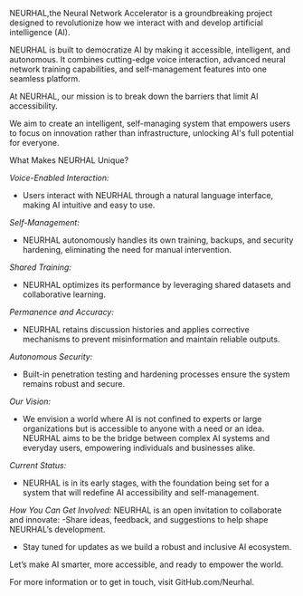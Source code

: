 NEURHAL,the Neural Network Accelerator is a groundbreaking project designed to revolutionize how we interact with and develop artificial intelligence (AI). 

NEURHAL is built to democratize AI by making it accessible, intelligent, and autonomous. It combines cutting-edge voice interaction, advanced neural network training capabilities, and self-management features into one seamless platform.

At NEURHAL, our mission is to break down the barriers that limit AI accessibility. 

We aim to create an intelligent, self-managing system that empowers users to focus on innovation rather than infrastructure, unlocking AI's full potential for everyone.

What Makes NEURHAL Unique?

_Voice-Enabled Interaction:_
- Users interact with NEURHAL through a natural language interface, making AI intuitive and easy to use.

_Self-Management:_
- NEURHAL autonomously handles its own training, backups, and security hardening, eliminating the need for manual intervention.

_Shared Training:_
- NEURHAL optimizes its performance by leveraging shared datasets and collaborative learning.

_Permanence and Accuracy:_
- NEURHAL retains discussion histories and applies corrective mechanisms to prevent misinformation and maintain reliable outputs.

_Autonomous Security:_
- Built-in penetration testing and hardening processes ensure the system remains robust and secure.

_Our Vision:_
- We envision a world where AI is not confined to experts or large organizations but is accessible to anyone with a need or an idea. NEURHAL aims to be the bridge between complex AI systems and everyday users, empowering individuals and businesses alike.

_Current Status:_
- NEURHAL is in its early stages, with the foundation being set for a system that will redefine AI accessibility and self-management.

_How You Can Get Involved:_
NEURHAL is an open invitation to collaborate and innovate:
-Share ideas, feedback, and suggestions to help shape NEURHAL’s development.
- Stay tuned for updates as we build a robust and inclusive AI ecosystem.


Let’s make AI smarter, more accessible, and ready to empower the world.


For more information or to get in touch, visit GitHub.com/Neurhal.
